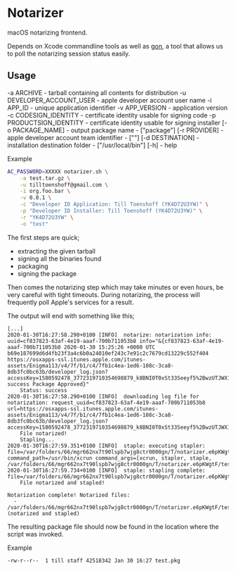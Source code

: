 # Notarizer

macOS notarizing frontend.

Depends on Xcode commandline tools as well as [gon](https://github.com/mitchellh/gon), a tool that allows us to poll the notarizing session status easily.

## Usage

-a ARCHIVE - tarball containing all contents for distribution
-u DEVELOPER_ACCOUNT_USER - apple developer account user name
-i APP_ID - unique application identifier
-v APP_VERSION - application version
-c CODESIGN_IDENTITY - certificate identity usable for signing code
-p PRODUCTSIGN_IDENTITY - certificate identity usable for signing installer
[-o PACKAGE_NAME] - output package name - ["package"]
[-r PROVIDER] - apple developer account team identifier - [""]
[-d DESTINATION] - installation destination folder - ["/usr/local/bin"]
[-h] - help

Example
```bash
AC_PASSWORD=XXXXX notarizer.sh \
    -a test.tar.gz \
    -u tilltoenshoff@gmail.com \
    -i org.foo.bar \
    -v 0.0.1 \
    -c "Developer ID Application: Till Toenshoff (YK4D72U3YW)" \
    -p "Developer ID Installer: Till Toenshoff (YK4D72U3YW)" \
    -r "YK4D72U3YW" \
    -o "test"
```

The first steps are quick;
- extracting the given tarball
- signing all the binaries found
- packaging
- signing the package

Then comes the notarizing step which may take minutes or even hours, be very careful with tight timeouts. During notarizing, the process will frequently poll Apple's services for a result.

The output will end with something like this;
```
[...]
2020-01-30T16:27:58.290+0100 [INFO]  notarize: notarization info: uuid=cf837823-63af-4e19-aaaf-700b711053b8 info="&{cf837823-63af-4e19-aaaf-700b711053b8 2020-01-30 15:25:26 +0000 UTC b69e187699d6d4fb23f3a4c6b0a24010ef243c7e91c2c7679cd13229c552f404 https://osxapps-ssl.itunes.apple.com/itunes-assets/Enigma113/v4/7f/b1/c4/7fb1c4ea-1ed6-108c-3ca8-8db3fc0bc63b/developer_log.json?accessKey=1580592478_3772319710354698879_k8BNI0T0xSt33Seeyf5%2BwzUTJWX18tWozLqYGt%2F9gb5fTsCOgUyyCFTzmdKRw3KCltmHb10UDLNjaC9%2FPDc0oJc7ILMJRg9uPBvMe5VTvebINlI9VC10jRpAfi4i0riw8G8GibAD0sdSxAWtM7bOOyAeoZOPvcuhj2tGWCFTINY%3D success Package Approved}"
    Status: success
2020-01-30T16:27:58.290+0100 [INFO]  downloading log file for notarization: request_uuid=cf837823-63af-4e19-aaaf-700b711053b8 url=https://osxapps-ssl.itunes.apple.com/itunes-assets/Enigma113/v4/7f/b1/c4/7fb1c4ea-1ed6-108c-3ca8-8db3fc0bc63b/developer_log.json?accessKey=1580592478_3772319710354698879_k8BNI0T0xSt33Seeyf5%2BwzUTJWX18tWozLqYGt%2F9gb5fTsCOgUyyCFTzmdKRw3KCltmHb10UDLNjaC9%2FPDc0oJc7ILMJRg9uPBvMe5VTvebINlI9VC10jRpAfi4i0riw8G8GibAD0sdSxAWtM7bOOyAeoZOPvcuhj2tGWCFTINY%3D
    File notarized!
    Stapling...
2020-01-30T16:27:59.351+0100 [INFO]  staple: executing stapler: file=/var/folders/66/mgr662nx7t90lspb7wjg8ctr0000gn/T/notarizer.e6pKWgtF/test.pkg command_path=/usr/bin/xcrun command_args=[xcrun, stapler, staple, /var/folders/66/mgr662nx7t90lspb7wjg8ctr0000gn/T/notarizer.e6pKWgtF/test.pkg]
2020-01-30T16:27:59.734+0100 [INFO]  staple: stapling complete: file=/var/folders/66/mgr662nx7t90lspb7wjg8ctr0000gn/T/notarizer.e6pKWgtF/test.pkg
    File notarized and stapled!

Notarization complete! Notarized files:
  - /var/folders/66/mgr662nx7t90lspb7wjg8ctr0000gn/T/notarizer.e6pKWgtF/test.pkg (notarized and stapled)
```

The resulting package file should now be found in the location where the script was invoked.

Example
```
-rw-r--r--  1 till staff 42518342 Jan 30 16:27 test.pkg
```

